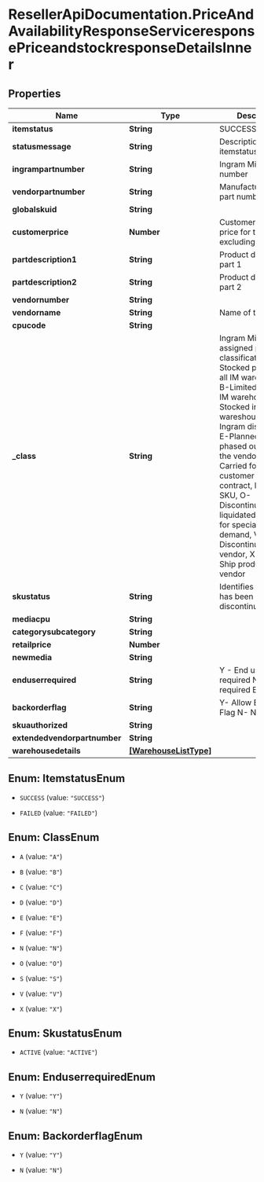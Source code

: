 # ResellerApiDocumentation.PriceAndAvailabilityResponseServiceresponsePriceandstockresponseDetailsInner

## Properties

Name | Type | Description | Notes
------------ | ------------- | ------------- | -------------
**itemstatus** | **String** | SUCCESS or FAILED | [optional] 
**statusmessage** | **String** | Description of itemstatus | [optional] 
**ingrampartnumber** | **String** | Ingram Micro part number | [optional] 
**vendorpartnumber** | **String** | Manufacturer/Vendor part number | [optional] 
**globalskuid** | **String** |  | [optional] 
**customerprice** | **Number** | Customer specific price for the product, excluding taxes | [optional] 
**partdescription1** | **String** | Product description part 1 | [optional] 
**partdescription2** | **String** | Product description part 2 | [optional] 
**vendornumber** | **String** |  | [optional] 
**vendorname** | **String** | Name of the vendor | [optional] 
**cpucode** | **String** |  | [optional] 
**_class** | **String** | Ingram Micro assigned product classification -  A-Stocked product in all IM warehouses, B-Limited stock in IM warehouses, C-Stocked in fewer wareshouses, D-Ingram discontinued, E-Planned to be phased out as per the vendor, F-Carried for specific customer as per the contract, N-New SKU, O-Discontinued to be liquidated, S-Order for specialized demand, V-Discontinued by vendor, X-Direct Ship products from vendor | [optional] 
**skustatus** | **String** | Identifies if the SKU has been discontinued. | [optional] 
**mediacpu** | **String** |  | [optional] 
**categorysubcategory** | **String** |  | [optional] 
**retailprice** | **Number** |  | [optional] 
**newmedia** | **String** |  | [optional] 
**enduserrequired** | **String** | Y - End user required N - Not required End user | [optional] 
**backorderflag** | **String** | Y- Allow Backorder Flag N- Not allowed | [optional] 
**skuauthorized** | **String** |  | [optional] 
**extendedvendorpartnumber** | **String** |  | [optional] 
**warehousedetails** | [**[WarehouseListType]**](WarehouseListType.md) |  | [optional] 



## Enum: ItemstatusEnum


* `SUCCESS` (value: `"SUCCESS"`)

* `FAILED` (value: `"FAILED"`)





## Enum: ClassEnum


* `A` (value: `"A"`)

* `B` (value: `"B"`)

* `C` (value: `"C"`)

* `D` (value: `"D"`)

* `E` (value: `"E"`)

* `F` (value: `"F"`)

* `N` (value: `"N"`)

* `O` (value: `"O"`)

* `S` (value: `"S"`)

* `V` (value: `"V"`)

* `X` (value: `"X"`)





## Enum: SkustatusEnum


* `ACTIVE` (value: `"ACTIVE"`)





## Enum: EnduserrequiredEnum


* `Y` (value: `"Y"`)

* `N` (value: `"N"`)





## Enum: BackorderflagEnum


* `Y` (value: `"Y"`)

* `N` (value: `"N"`)




